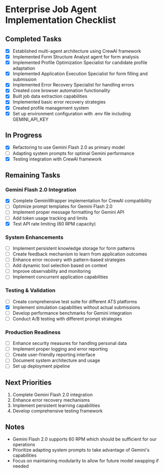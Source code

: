 # Enterprise Job Agent Implementation Checklist

## Completed Tasks

- [x] Established multi-agent architecture using CrewAI framework
- [x] Implemented Form Structure Analyst agent for form analysis
- [x] Implemented Profile Optimization Specialist for candidate profile adaptation
- [x] Implemented Application Execution Specialist for form filling and submission
- [x] Implemented Error Recovery Specialist for handling errors
- [x] Created core browser automation functionality
- [x] Built job data extraction capabilities
- [x] Implemented basic error recovery strategies
- [x] Created profile management system
- [x] Set up environment configuration with .env file including GEMINI_API_KEY

## In Progress

- [x] Refactoring to use Gemini Flash 2.0 as primary model
- [ ] Adapting system prompts for optimal Gemini performance
- [x] Testing integration with CrewAI framework

## Remaining Tasks

### Gemini Flash 2.0 Integration

- [x] Complete GeminiWrapper implementation for CrewAI compatibility
- [ ] Optimize prompt templates for Gemini Flash 2.0
- [ ] Implement proper message formatting for Gemini API
- [ ] Add token usage tracking and limits
- [x] Test API rate limiting (60 RPM capacity)

### System Enhancements

- [ ] Implement persistent knowledge storage for form patterns
- [ ] Create feedback mechanism to learn from application outcomes
- [ ] Enhance error recovery with pattern-based strategies
- [ ] Add dynamic tool selection based on context
- [ ] Improve observability and monitoring
- [ ] Implement concurrent application capabilities

### Testing & Validation

- [ ] Create comprehensive test suite for different ATS platforms
- [x] Implement simulation capabilities without actual submissions
- [ ] Develop performance benchmarks for Gemini integration
- [ ] Conduct A/B testing with different prompt strategies

### Production Readiness

- [ ] Enhance security measures for handling personal data
- [ ] Implement proper logging and error reporting
- [ ] Create user-friendly reporting interface
- [ ] Document system architecture and usage
- [ ] Set up deployment pipeline

## Next Priorities

1. Complete Gemini Flash 2.0 integration
2. Enhance error recovery mechanisms
3. Implement persistent learning capabilities
4. Develop comprehensive testing framework

## Notes

* Gemini Flash 2.0 supports 60 RPM which should be sufficient for our operations
* Prioritize adapting system prompts to take advantage of Gemini's capabilities
* Focus on maintaining modularity to allow for future model swapping if needed 